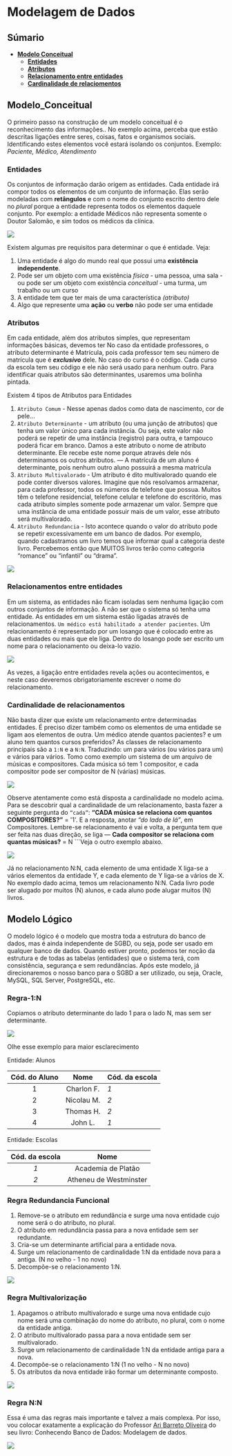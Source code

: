 # Modelagem de Dados

## Súmario 

- [**Modelo Conceitual**](#Modelo_Conceitual)
    - [**Entidades**](#Entidades)
    - [**Atributos**](#Atributos)
    - [**Relacionamento entre entidades**](#Relacionamentos-entre-entidades)
    - [**Cardinalidade de relaciomentos**](#Cardinalidade-de-relacionamentos)

## Modelo_Conceitual

O primeiro passo na construção de um modelo conceitual é o reconhecimento das informações.. No exemplo acima, perceba que estão descritas ligações entre seres, coisas, fatos e organismos sociais. Identificando estes elementos você estará isolando os conjuntos. Exemplo: *Paciente, Médico, Atendimento*

### Entidades

Os conjuntos de informação darão origem as entidades. Cada entidade irá compor todos os elementos de um conjunto de informação. Elas serão modeladas com **retângulos** e com o nome do conjunto escrito dentro dele no *plural* porque a entidade representa todos os elementos daquele conjunto. Por exemplo: a entidade Médicos não representa somente o Doutor Salomão, e sim todos os médicos da clínica.

<img src="https://raw.githubusercontent.com/charlon-156/MySQL/main/img/Img_1.jpg">

Existem algumas pre requisitos para determinar o que é entidade. Veja:

1. Uma entidade é algo do mundo real que possui uma **existência independente**.
2. Pode ser um objeto com uma existência *física* - uma pessoa, uma sala - ou pode ser um objeto com existência *conceitual* - uma turma, um trabalho ou um curso
3. A entidade tem que ter mais de uma característica *(atributo)*
4. Algo que represente uma **ação** ou **verbo** não pode ser uma entidade


### Atributos

Em cada entidade, além dos atributos simples, que representam informações básicas, devemos ter  No caso da entidade professores, o atributo determinante é Matrícula, pois cada professor tem seu número de matrícula que é ***exclusivo*** dele. No caso do curso é o código. Cada curso da escola tem seu código e ele não será usado para nenhum outro. Para identificar quais atributos são determinantes, usaremos uma bolinha pintada.

Existem 4 tipos de Atributos para Entidades

1. ```Atributo Comum``` - Nesse apenas dados como data de nascimento, cor de pele...
2. ```Atributo Determinante``` - um atributo (ou uma junção de atributos) que tenha um valor único para cada instância. Ou seja, este valor não poderá se repetir de uma instância (registro) para outra, e tampouco poderá ficar em branco. Damos a este atributo o nome de atributo determinante. Ele recebe este nome porque através dele nós determinamos os outros atributos. — A matrícula de um aluno é determinante, pois nenhum outro aluno possuirá a mesma matrícula
3. ```Atributo Multivalorado``` - Um atributo é dito multivalorado quando ele pode conter diversos valores. Imagine que nós resolvamos armazenar, para cada professor, todos os números de telefone que possua. Muitos têm o telefone residencial, telefone celular e telefone do escritório, mas cada atributo simples somente pode armazenar um valor. Sempre que uma instância de uma entidade possuir mais de um valor, esse atributo será multivalorado.
4. ```Atributo Redundancia``` - Isto acontece quando o valor do atributo pode se repetir excessivamente em um banco de dados. Por exemplo, quando cadastramos um livro temos que informar qual a categoria deste livro. Percebemos então que MUITOS livros terão como categoria “romance” ou “infantil” ou “drama”.

<img src="https://raw.githubusercontent.com/charlon-156/MySQL/main/img/img_2.jpg">

### Relacionamentos entre **entidades**

Em um sistema, as entidades não ficam isoladas sem nenhuma ligação com outros conjuntos de informação. A não ser que o sistema só tenha uma entidade. As entidades em um sistema estão ligadas através de relacionamentos. ```Um médico está habilitado a atender pacientes```. Um relacionamento é representado por um losango que é colocado entre as duas entidades ou mais que ele liga. Dentro do losango pode ser escrito um nome para o relacionamento ou deixa-lo vazio.

<img src="https://raw.githubusercontent.com/charlon-156/MySQL/main/img/img_3.jpg">

As vezes, a ligação entre entidades revela ações ou acontecimentos, e neste caso deveremos obrigatoriamente escrever o nome do relacionamento.

### Cardinalidade de relacionamentos

Não basta dizer que existe um relacionamento entre determinadas entidades. É preciso dizer também como os elementos de uma entidade se ligam aos elementos de outra. Um médico atende quantos pacientes? e um aluno tem quantos cursos preferidos? As classes de relacionamento principais são a ```1:N``` e a ```N:N```. Traduzindo: um para vários (ou vários para um) e vários para vários. Tomo como exemplo um sistema de um arquivo de músicas e compositores. Cada música só tem 1 compositor, e cada compositor pode ser compositor de N (várias) músicas.

<img src="https://raw.githubusercontent.com/charlon-156/MySQL/main/img/img_4.png">

Observe atentamente como está disposta a cardinalidade no modelo acima. Para se descobrir qual a cardinalidade de um relacionamento, basta fazer a seguinte pergunta do ```“cada”```:
**“CADA música se relaciona com quantos COMPOSITORES?”** = '1'. E a resposta, anotar *“do lado de lá”*, em Compositores. Lembre-se relacionamento é vai e volta, a pergunta tem que ser feita nas duas direção, se liga — **Cada compositor se relaciona com quantas músicas?** = N ```Veja o outro exemplo abaixo.

<img src="https://raw.githubusercontent.com/charlon-156/MySQL/main/img/img_5.png">

Já no relacionamento N:N, cada elemento de uma entidade X liga-se a vários elementos da entidade Y, e cada elemento de Y liga-se a vários de X. No exemplo dado acima, temos um relacionamento N:N. Cada livro pode ser alugado por muitos (N) alunos, e cada aluno pode alugar muitos (N) livros.

## Modelo Lógico

O modelo lógico é o modelo que mostra toda a estrutura do banco de dados, mas é ainda independente de SGBD, ou seja, pode ser usado em qualquer banco de dados. Quando estiver pronto, podemos ter noção da estrutura e de todas as tabelas (entidades) que o sistema terá, com consistência, segurança e sem redundâncias. Após este modelo, já direcionaremos o nosso banco para o SGBD a ser utilizado, ou seja, Oracle, MySQL, SQL Server, PostgreSQL, etc.

### Regra-1:N

Copiamos o atributo determinante do lado 1 para o lado N, mas sem ser determinante.

<img src="https://raw.githubusercontent.com/charlon-156/MySQL/main/img/img_6.png"> 

Olhe esse exemplo para maior esclarecimento

Entidade: Alunos

| **Cód. do Aluno** |  **Nome**  |  **Cód. da escola**  |
|:-----------------:|:----------:|----------------------|
|         1         | Charlon F. |          *1*         |
|         2         | Nicolau M. |          *2*         |
|         3         |  Thomas H. |          *2*         |
|         4         |   John L.  |          *1*         |

Entidade: Escolas

|  **Cód. da escola**  |        **Nome**        |
|:--------------------:|:----------------------:|
|          *1*         |   Academia de Platão   |
|          *2*         | Atheneu de Westminster |


### Regra Redundancia Funcional

1. Remove-se o atributo em redundância e surge uma nova entidade cujo nome será o do atributo, no plural. 
2. O atributo em redundância passa para a nova entidade sem ser redundante.
3. Cria-se um determinante artificial para a entidade nova.
4. Surge um relacionamento de cardinalidade 1:N da entidade nova para a antiga. (N no velho - 1 no novo)
5. Decompõe-se o relacionamento 1:N.

<img src="https://raw.githubusercontent.com/charlon-156/MySQL/main/img/img_7.png"> 


### Regra Multivalorização

1. Apagamos o atributo multivalorado e surge uma nova entidade cujo nome será uma combinação do nome do atributo, no plural, com o nome da entidade antiga.
2. O atributo multivalorado passa para a nova entidade sem ser multivalorado.
3. Surge um relacionamento de cardinalidade 1:N da entidade antiga para a nova.
4. Decompõe-se o relacionamento 1:N (1 no velho - N no novo)
5. Os atributos da nova entidade irão formar um determinante composto.

<img src="https://raw.githubusercontent.com/charlon-156/MySQL/main/img/img_7.png"> 

### Regra N:N 

Essa é uma das regras mais importante e talvez a mais complexa. Por isso, vou colocar exatamente a explicação do Professor <a href="https://arioliveira.com/">Ari Barreto Oliveira</a> do seu livro: Conhecendo Banco de Dados: Modelagem de dados.

<img src="https://raw.githubusercontent.com/charlon-156/MySQL/main/img/img_8.png">